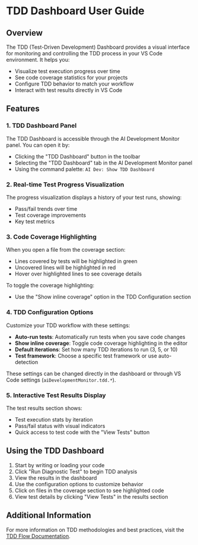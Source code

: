 # TDD Dashboard User Guide

## Overview

The TDD (Test-Driven Development) Dashboard provides a visual interface for monitoring and controlling the TDD process in your VS Code environment. It helps you:

- Visualize test execution progress over time
- See code coverage statistics for your projects
- Configure TDD behavior to match your workflow
- Interact with test results directly in VS Code

## Features

### 1. TDD Dashboard Panel

The TDD Dashboard is accessible through the AI Development Monitor panel. You can open it by:
- Clicking the "TDD Dashboard" button in the toolbar
- Selecting the "TDD Dashboard" tab in the AI Development Monitor panel
- Using the command palette: `AI Dev: Show TDD Dashboard`

### 2. Real-time Test Progress Visualization

The progress visualization displays a history of your test runs, showing:
- Pass/fail trends over time
- Test coverage improvements
- Key test metrics

### 3. Code Coverage Highlighting

When you open a file from the coverage section:
- Lines covered by tests will be highlighted in green
- Uncovered lines will be highlighted in red
- Hover over highlighted lines to see coverage details

To toggle the coverage highlighting:
- Use the "Show inline coverage" option in the TDD Configuration section

### 4. TDD Configuration Options

Customize your TDD workflow with these settings:
- **Auto-run tests**: Automatically run tests when you save code changes
- **Show inline coverage**: Toggle code coverage highlighting in the editor
- **Default iterations**: Set how many TDD iterations to run (3, 5, or 10)
- **Test framework**: Choose a specific test framework or use auto-detection

These settings can be changed directly in the dashboard or through VS Code settings (`aiDevelopmentMonitor.tdd.*`).

### 5. Interactive Test Results Display

The test results section shows:
- Test execution stats by iteration
- Pass/fail status with visual indicators
- Quick access to test code with the "View Tests" button

## Using the TDD Dashboard

1. Start by writing or loading your code
2. Click "Run Diagnostic Test" to begin TDD analysis
3. View the results in the dashboard
4. Use the configuration options to customize behavior
5. Click on files in the coverage section to see highlighted code
6. View test details by clicking "View Tests" in the results section

## Additional Information

For more information on TDD methodologies and best practices, visit the [TDD Flow Documentation](/docs/tdd_flow.md).
